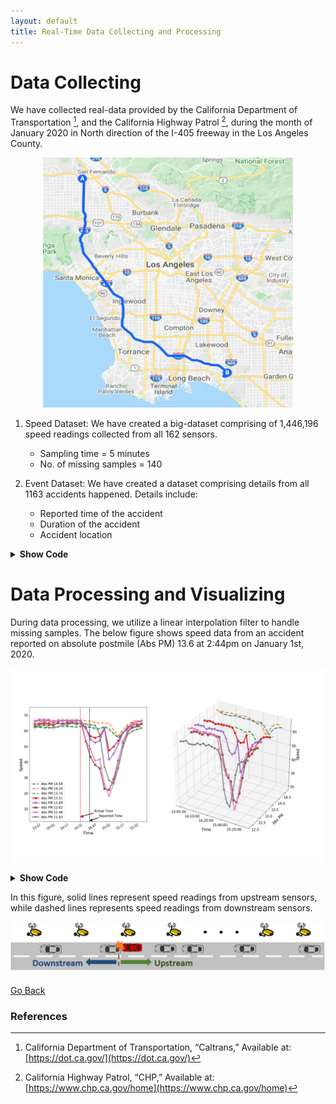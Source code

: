 ```yaml
---
layout: default
title: Real-Time Data Collecting and Processing
---
```


# Data Collecting

We have collected real-data provided by the California Department of Transportation [^1], and  the California Highway Patrol [^2], during the month of January 2020 in North direction of the I-405 freeway in the Los Angeles County. 

<p align="center"><img src="../images/g_map.png" height="400" width="400"> </p>

1. Speed Dataset:  We have created a big-dataset comprising of 1,446,196 speed readings collected from all 162 sensors.
   * Sampling time = 5 minutes 
   * No. of missing samples = 140


2. Event Dataset:  We have created a dataset comprising details from all 1163 accidents happened. Details include:
   * Reported time of the accident 
   * Duration of the accident 
   * Accident location
  
<details> <summary> <b> Show Code </b> </summary>
  
```python
import pandas as pd
import datetime

######################################  Speed Dataset #########################################
new = pd.DataFrame()
Speed_data = []

#read all 31 files, each file contains speed readings from a single day in Jan 2020
for i in range(1,32): 
    data_xls = pd.read_excel('Speed_data/pems_output-'+str(i)+'.xlsx', index_col=None)
    new = data_xls[['Time','Postmile (Abs)','VDS','AggSpeed', '% Observed']]
    new = new.rename(index=str, columns={"Time":"Time","Postmile (Abs)": "Postmile",
                              "VDS":"Link_ID","AggSpeed": "Speed","% Observed": "Accuracy"})    
    date = datetime.date(2020,1,i)        
    new['Time'] = pd.to_datetime(date.strftime('%Y-%m-%d:') + new['Time'], format='%Y-%m-%d:%H:%M')
    Speed_data.append(new)

#save all speed readings into a single .csv file
Speed_data = pd.concat(Speed_data, axis=0)
Speed_data.to_csv('Speed_2020_Jan.csv', encoding='utf-8',index=False)

######################################  Event Dataset #########################################
new = pd.DataFrame()
Event_data = []

#read all 5 files, each file contains all accident details happended in a week in Jan 2020
for i in range(1,6):
    
    data_xls = pd.read_excel('Accidents/pems_output-'+str(32+i)+'.xlsx', index_col=None)
    new = data_xls[['Incident Id','Start Time','Duration (mins)','Abs PM','DESCRIPTION']]
    new = new.rename(index=str, columns={"Incident Id":"Incident_ID","Start Time": "Start_Time", 
                     "Duration (mins)":"Duration","Abs PM": "Postmile","DESCRIPTION": "DESCRIP"})
   
    new['Start_Time'] = pd.to_datetime(new['Start_Time'], format='%m-%d-%y %H:%M')   
    Event_data.append(new)

#save all event data into a single .csv file
Event_data = pd.concat(Event_data, axis=0)
Event_data.to_csv('Event_2020_Jan.csv', encoding='utf-8',index=False)

```
</details>
  
# Data Processing and Visualizing

During data processing, we utilize a linear interpolation filter to handle missing samples.  The below figure shows speed data from an accident reported on absolute postmile (Abs PM) 13.6 at 2:44pm on January 1st, 2020. 

![Sample Acc](../images/sample_acc.png)

<details><summary> <b> Show Code </b> </summary>
  
```python
def plot_raw_speed(Speed_data,Event_data,event_id):
    """
    Plot raw speed in a 2d figure
    Args:
        Speed_data: Speed dataset 
        Event_data: Event dataset
        event_id: Unique id of the event that need to be plot
    Return: 
        None: Plot raw speed readings corresponding to event defined by "event_id" and save it as .png
    """ 
    #accident information
    Event_info = Event_data[Event_data['Incident_ID'] == event_id]    
    Acc_time = Event_info.iloc[0,1]
    Acc_place = Event_info.iloc[0,3]
    

    #extract speed data 1 hour before and after, and within 3 miles range from accident
    start_t = Acc_time - timedelta(minutes= 60) 
    end_t = Acc_time + timedelta(minutes=60)      
    Event_speed =  Speed_data[(Speed_data.Postmile >= Acc_place - 2  ) & 
                              (Speed_data.Postmile <= Acc_place + 1 ) &
                          (Speed_data.Time <=  end_t  ) & 
                          (Speed_data.Time >= start_t)]        
    Link_IDS = Event_speed['Link_ID'].drop_duplicates().values.tolist()
    
    # 2d figure
    fig = plt.figure(figsize=(10,10))
    ax = fig.add_subplot(1,1,1) 
    
    for z in range(0,len(Link_IDS)): 
    
        #extract sensor speed data
        Link_data = Event_speed[Event_speed['Link_ID']== Link_IDS[z]]
        Post = Link_data.Postmile.values[0]                                   
        data = Link_data[['Time','Speed']]
        sorted_data = data.sort_values(['Time'])
        sorted_data1 = sorted_data.set_index(['Time'])   
        
        #interpolation filter incase of missing samples
        resampled_data = sorted_data1.resample('5T').mean()  
        interpolated = resampled_data.interpolate(method='linear')
        
        
        if Post  > Acc_place: #upstream sensors
             plt.plot(interpolated.index,interpolated.Speed,'--',linewidth=4,
                                                      label='Abs PM '+str(round(Post,2)))
        else:               #downstream sensors
            plt.plot(interpolated.index,interpolated.Speed,marker=Marker[z-2],linewidth=4,ms=8.0,
                                                     mew = 2.0,label='Abs PM '+str(round(Post,2)))
            
    
    #annotate actual time and reported time
    plt.annotate('Actual Time', xy=((Acc_time- timedelta(minutes= 40)), 5), color='red',
                     xytext=((Acc_time - timedelta(minutes = 75)),8),
                arrowprops=dict(facecolor='red', shrink=0.01,width=2),fontsize=15)  
    plt.axvline(x=(Acc_time- timedelta(minutes= 40)),color='r',linestyle='--',linewidth=3,label = '')   
    plt.annotate('Reported Time \n (Delay = 40 mins)', xy=((Acc_time), 3), 
                     xytext=((Acc_time + timedelta(minutes = 10)),5),
                arrowprops=dict(facecolor='black', shrink=0.01,width=2),fontsize=15)
    plt.axvline(x=Acc_time,color='k',linestyle='--',linewidth=2,label = '')

    #stylish adjustments in plot
    ax.xaxis.set_major_formatter(mdates.DateFormatter('%H:%M'))     
    plt.ylim(2,75)  
    plt.xticks(rotation=30)
    plt.legend(fontsize=15)
    plt.rcParams['xtick.labelsize'] = 15
    plt.rcParams['ytick.labelsize'] = 15
    plt.xlabel('Time',fontsize=20)
    plt.ylabel('Speed',fontsize=20)

    #save figure    
    plt.savefig('Figures/result.png', format='png')

def D3_plot_raw_speed(Speed_data,Event_data,event_id):
    """
    Plot raw speed in a 3d figure
    Args:
        Speed_data: Speed dataset 
        Event_data: Event dataset
        event_id: Unique id of the event that need to be plot
    Return: 
        None: 3d Plot raw speed readings corresponding to event defined by "event_id" and save it as .png
    """ 
    #accident information
    Event_info = Event_data[Event_data['Incident_ID'] == event_id]    
    Acc_time = Event_info.iloc[0,1]
    Acc_place = Event_info.iloc[0,3]
    
    #extract speed data 1 hour before and after, and within 3 miles range from accident
    start_t = Acc_time - timedelta(minutes= 60) 
    end_t = Acc_time + timedelta(minutes=60)       
    Event_speed =  Speed_data[(Speed_data.Postmile >= Acc_place - 2  ) & 
                              (Speed_data.Postmile <= Acc_place + 1 ) &
                          (Speed_data.Time <=  end_t  ) & 
                          (Speed_data.Time >= start_t)]     
    Link_IDS = Event_speed['Link_ID'].drop_duplicates().values.tolist()
      
    
    #3d figure
    fig = plt.figure(figsize=(12,12))
    ax = fig.add_subplot(111, projection='3d')
    
    for z in range(0,len(Link_IDS)): #get speed reading from all sensors
        
        #extract sensor speed data
        Link_data = Event_speed[Event_speed['Link_ID']== Link_IDS[z]]
        Post = Link_data.Postmile.values[0]                                      
        data = Link_data[['Time','Speed']]
        sorted_data = data.sort_values(['Time'])
        sorted_data1 = sorted_data.set_index(['Time'])   
        
        #interpolation filter incase of missing samples
        resampled_data = sorted_data1.resample('5T').mean()  
        interpolated = resampled_data.interpolate(method='linear')
        
        index = [i for i in range(len(interpolated.index))]
        LK = [Post for i in range(len(interpolated.index))]
        
        if Post  > Acc_place: #upstream sensors         
            ax.plot(index, LK,interpolated.Speed,'--', linewidth=4)
        else:                #downstream sensors 
            ax.plot(index, LK,interpolated.Speed,marker=Marker[z-2],
                                                linewidth=4,ms=8.0,mew = 2.0)
    
    #stylish adjustments in plot 
    tick = np.arange(0, len(interpolated.index), 5)
    label = [interpolated.index.time[i] for i in tick]
    ax.xaxis.set_ticks(tick)
    ax.xaxis.set_ticklabels(label)  
    ax.set_ylabel('Abs PM',fontsize = 17)
    ax.set_xlabel('Time',fontsize = 17)
    ax.set_zlabel('Speed',fontsize =17)   
    ax.xaxis.labelpad = 20
    ax.yaxis.labelpad = 20
    
    #save figure
    plt.savefig('Figures/3D_Raw_Speed.png', format='png')
      
```
</details>

In this figure, solid lines represent speed readings from upstream sensors, while dashed lines represents speed readings from downstream sensors.  

![Down Up](../images/down_up.png)

[Go Back](../)

### References
[^1]: California Department of Transportation, “Caltrans,”  Available at: [https://dot.ca.gov/](https://dot.ca.gov/)

[^2]: California Highway Patrol, “CHP,” Available at: [https://www.chp.ca.gov/home](https://www.chp.ca.gov/home)


